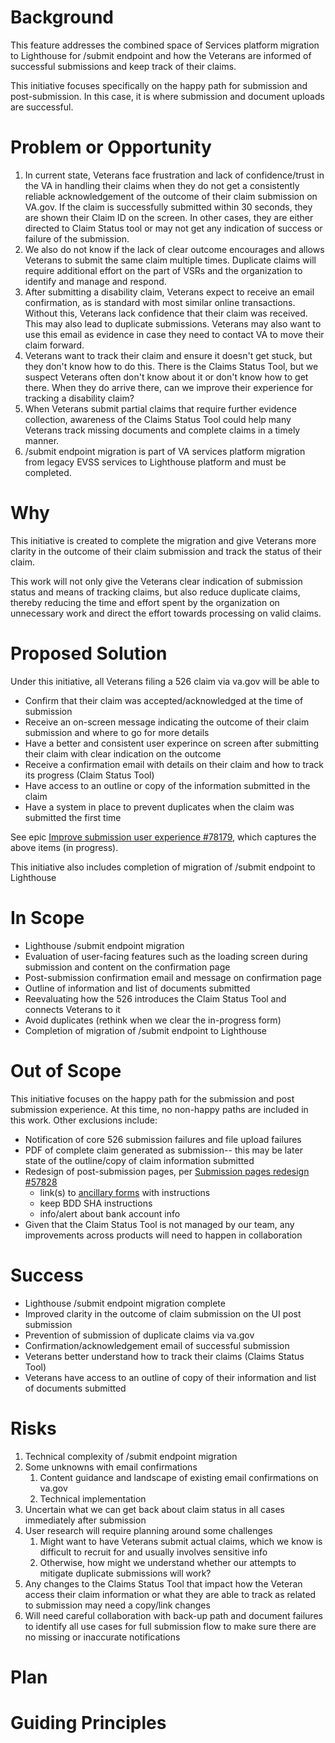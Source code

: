 # Background
This feature addresses the combined space of Services platform migration to Lighthouse for /submit endpoint and how the Veterans are informed of successful submissions and keep track of their claims. 

This initiative focuses specifically on the happy path for submission and post-submission. In this case, it is where submission and document uploads are successful. 

# Problem or Opportunity
1. In current state, Veterans face frustration and lack of confidence/trust in the VA in handling their claims when they do not get a consistently reliable acknowledgement of the outcome of their claim submission on VA.gov. If the claim is successfully submitted within 30 seconds, they are shown their Claim ID on the screen. In other cases, they are either directed to Claim Status tool or may not get any indication of success or failure of the submission.
2. We also do not know if the lack of clear outcome encourages and allows Veterans to submit the same claim multiple times. Duplicate claims will require additional effort on the part of VSRs and the organization to identify and manage and respond.     
3. After submitting a disability claim, Veterans expect to receive an email confirmation, as is standard with most similar online transactions. Without this, Veterans lack confidence that their claim was received. This may also lead to duplicate submissions. Veterans may also want to use this email as evidence in case they need to contact VA to move their claim forward.
4. Veterans want to track their claim and ensure it doesn't get stuck, but they don't know how to do this. There is the Claims Status Tool, but we suspect Veterans often don't know about it or don't know how to get there. When they do arrive there, can we improve their experience for tracking a disability claim?
5. When Veterans submit partial claims that require further evidence collection, awareness of the Claims Status Tool could help many Veterans track missing documents and complete claims in a timely manner.
6. /submit endpoint migration is part of VA services platform migration from legacy EVSS services to Lighthouse platform and must be completed.


# Why
This initiative is created to complete the migration and give Veterans more clarity in the outcome of their claim submission and track the status of their claim. 

This work will not only give the Veterans clear indication of submission status and means of tracking claims, but also reduce duplicate claims, thereby reducing the time and effort spent by the organization on unnecessary work and direct the effort towards processing on valid claims.

# Proposed Solution
Under this initiative, all Veterans filing a 526 claim via va.gov will be able to
 - Confirm that their claim was accepted/acknowledged at the time of submission
 - Receive an on-screen message indicating the outcome of their claim submission and where to go for more details
 - Have a better and consistent user experince on screen after submitting their claim with clear indication on the outcome
 - Receive a confirmation email with details on their claim and how to track its progress (Claim Status Tool)
 - Have access to an outline or copy of the information submitted in the claim
 - Have a system in place to prevent duplicates when the claim was submitted the first time


See epic [Improve submission user experience #78179](https://app.zenhub.com/workspaces/disability-experience-63dbdb0a401c4400119d3a44/issues/gh/department-of-veterans-affairs/va.gov-team/78179), which captures the above items (in progress).

This initiative also includes completion of migration of /submit endpoint to Lighthouse

# In Scope
- Lighthouse /submit endpoint migration
- Evaluation of user-facing features such as the loading screen during submission and content on the confirmation page
- Post-submission confirmation email and message on confirmation page
- Outline of information and list of documents submitted
- Reevaluating how the 526 introduces the Claim Status Tool and connects Veterans to it
- Avoid duplicates (rethink when we clear the in-progress form)
- Completion of migration of /submit endpoint to Lighthouse

  
# Out of Scope
This initiative focuses on the happy path for the submission and post submission experience. At this time, no non-happy paths are included in this work. Other exclusions include: 
- Notification of core 526 submission failures and file upload failures
- PDF of complete claim generated as submission-- this may be later state of the outline/copy of claim information submitted
- Redesign of post-submission pages, per [Submission pages redesign #57828 ](https://github.com/department-of-veterans-affairs/va.gov-team/issues/57828)
    - link(s) to [ancillary forms](https://www.va.gov/disability/how-to-file-claim/additional-forms/) with instructions
    - keep BDD SHA instructions
    - info/alert about bank account info
- Given that the Claim Status Tool is not managed by our team, any improvements across products will need to happen in collaboration

# Success
- Lighthouse /submit endpoint migration complete
- Improved clarity in the outcome of claim submission on the UI post submission 
- Prevention of submission of duplicate claims via va.gov
- Confirmation/acknowledgement email of successful submission
- Veterans better understand how to track their claims (Claims Status Tool)
- Veterans have access to an outline of copy of their information and list of documents submitted
  
# Risks
1. Technical complexity of /submit endpoint migration
2. Some unknowns with email confirmations
    1. Content guidance and landscape of existing email confirmations on va.gov
    2. Technical implementation
3. Uncertain what we can get back about claim status in all cases immediately after submission
4. User research will require planning around some challenges
    1. Might want to have Veterans submit actual claims, which we know is difficult to recruit for and usually involves sensitive info
    2. Otherwise, how might we understand whether our attempts to mitigate duplicate submissions will work?  
5. Any changes to the Claims Status Tool that impact how the Veteran access their claim information or what they are able to track as related to submission may need a copy/link changes
6. Will need careful collaboration with back-up path and document failures to identify all use cases for full submission flow to make sure there are no missing or inaccurate notifications

# Plan

# Guiding Principles
